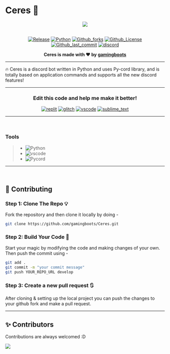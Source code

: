 # Ceres 🌊

<div align="center">
<img src="https://cdn.discordapp.com/attachments/916342232993370182/957569646037458964/Banner_.png">
  <br> <br>

[![Release](https://img.shields.io/badge/Release-0.1-yellow.svg?style=for-the-badge&logo=Github)](https://heroku.com)
[![Python](https://img.shields.io/badge/Made%20With-Python%203.8-blue.svg?style=for-the-badge&logo=Python)](https://heroku.com)
[![Github_forks](https://img.shields.io/github/forks/gamingboots/Ceres?logo=github&style=for-the-badge)](https://github.com/gamingboots/Ceres)
[![Github_License](https://img.shields.io/badge/License-Mozilla%20Public%20License%202.0-brightgreen?style=for-the-badge&logo=github)](https://gamingboots/Ceres)
[![Github_last_commit](https://img.shields.io/github/last-commit/gamingboots/Hello-World?logo=Github&style=for-the-badge)](https://github.com/gamingboots/Ceres)
[![discord](https://img.shields.io/discord/939019819871772673?logo=discord&style=for-the-badge)](https://discord.gg/ATzc2XQNnM)
</div>
<div align = "center"><strong> Ceres is made with ❤ by <u>gamingboots</u> </strong></div>
<hr>

<strong>
</strong>

</div>
<div>
<p> 
🔥 Ceres is a discord bot written in Python and uses Py-cord library, and is totally based on application commands and supports all the new discord features!<br>
</div>
<hr>
<div align = "center">
<h3>Edit this code and help me make it better!</h3>

[![replit](https://img.shields.io/badge/Run%20on-Replit-grey?logo=replit&style=for-the-badge)](https://gamingboots/Ceres)
[![glitch](https://img.shields.io/badge/Remix%20on-Glitch-white?logo=glitch&style=for-the-badge)](https://glitch.com/edit/#!/import/github/gamingboots/Ceres)
[![vscode](https://img.shields.io/badge/Edit%20on-vscode-blue?logo=visual-studio-code&style=for-the-badge)](https://code.visualstudio.com/)
[![sublime_text](https://img.shields.io/badge/Edit%20on-Sublime%20text-orange?logo=sublime-text&style=for-the-badge)](https://www.sublimetext.com/)
</div>
<hr><br>
<h3>Tools</h3>

> - ![Python](https://img.shields.io/badge/-Python-05122A?style=for-the-badge&logo=python)&nbsp;
> - ![vscode](https://img.shields.io/badge/-vscode-05122A?logo=visual-studio-code&style=for-the-badge)&nbsp;
> - ![Pycord](https://img.shields.io/badge/-Pycord-05122A?style=for-the-badge&logo=python)&nbsp;

<hr>
<br>

## 🚀 Contributing 

### Step 1: Clone The Repo 💡

Fork the repository and then clone it locally by doing -

```bash
git clone https://github.com/gamingboots/Ceres.git
```

### Step 2: Build Your Code 🔨

Start your magic by modifying the code and making changes of your own. Then push the commit using -

```bash
git add .
git commit -m "your commit message"
git push YOUR_REPO_URL develop
```

### Step 3: Create a new pull request 🔃

After cloning & setting up the local project you can push the changes to your github fork and make a pull request.

<hr>

## ✨ Contributors

Contributions are always welcomed :D

<a href="https://github.com/gamingboots/Ceres/graphs/contributors">
  <img src="https://contributors-img.web.app/image?repo=gamingboots/Ceres" />
</a>
